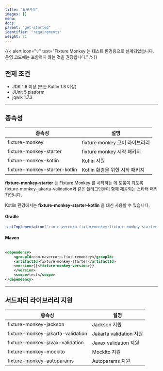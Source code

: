 ```yaml
---
title: "요구사항"
images: []
menu:
docs:
parent: "get-started"
identifier: "requirements"
weight: 21
---
```


{{< alert icon="💡" text="Fixture Monkey 는 테스트 환경용으로 설계되었습니다. 운영 코드에는 포함하지 않는 것을 권장합니다." />}}

## 전제 조건

* JDK 1.8 이상 (또는 Kotlin 1.8 이상)
* JUnit 5 platform
* jqwik 1.7.3

--------

## 종속성

| 종속성                           | 설명                      |
|-------------------------------|-------------------------|
| fixture-monkey                | fixture monkey 코어 라이브러리 |
| fixture-monkey-starter        | fixture monkey 시작 패키지   |
| fixture-monkey-kotlin         | Kotlin 지원               |
| fixture-monkey-starter-kotlin | Kotlin 환경을 위한 시작 패키지    |

**fixture-monkey-starter** 는 Fixture Monkey 를 시작하는 데 도움이 되도록 fixture-monkey-jakarta-validation과 같은 플러그인들이 함께 제공되는 스타터
패키지입니다.

Kotlin 환경에서는 **fixture-monkey-starter-kotlin** 을 대신 사용할 수 있습니다.

#### Gradle

```groovy
testImplementation("com.navercorp.fixturemonkey:fixture-monkey-starter:{{< fixture-monkey-version >}}")
```

#### Maven

```xml

<dependency>
    <groupId>com.navercorp.fixturemonkey</groupId>
    <artifactId>fixture-monkey-starter</artifactId>
    <version>{{<fixture-monkey-version>}}
    </version>
    <scope>test</scope>
</dependency>
```

--------

## 서드파티 라이브러리 지원

| 종속성                               | 설명                    |
|-----------------------------------|-----------------------|
| fixture-monkey-jackson            | Jackson 지원            |
| fixture-monkey-jakarta-validation | Jakarta validation 지원 |
| fixture-monkey-javax-validation   | Javax validation 지원   |
| fixture-monkey-mockito            | Mockito 지원            |
| fixture-monkey-autoparams         | Autoparams 지원         |
